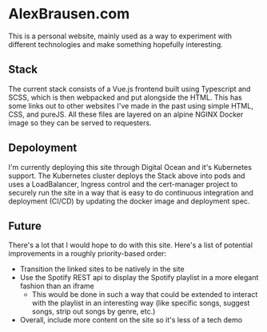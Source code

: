 # AlexBrausen.com

This is a personal website, mainly used as a way to experiment with different technologies and make something hopefully interesting.

## Stack

The current stack consists of a Vue.js frontend built using Typescript and SCSS, which is then webpacked and put alongside the HTML. This has some links out to other websites I've made in the past using simple HTML, CSS, and pureJS. All these files are layered on an alpine NGINX Docker image so they can be served to requesters. 

## Depoloyment
I'm currently deploying this site through Digital Ocean and it's Kubernetes support. The Kubernetes cluster deploys the Stack above into pods and uses a LoadBalancer, Ingress control and the cert-manager project to securely run the site in a way that is easy to do continuous integration and deployment (CI/CD) by updating the docker image and deployment spec.

## Future
There's a lot that I would hope to do with this site. Here's a list of potential improvements in a roughly priority-based order:
* Transition the linked sites to be natively in the site
* Use the Spotify REST api to display the Spotify playlist in a more elegant fashion than an iframe
  * This would be done in such a way that could be extended to interact with the playlist in an interesting way (like specific songs, suggest songs, strip out songs by genre, etc.)
* Overall, include more content on the site so it's less of a tech demo
